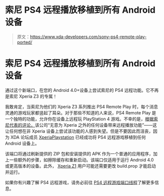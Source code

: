 # 索尼 PS4 远程播放移植到所有 Android 设备

> 原文：<https://www.xda-developers.com/sony-ps4-remote-play-ported/>

# 索尼 PS4 远程播放移植到所有 Android 设备

通过这个新端口，在您的 Android 4.0+设备上尝试索尼的 PS4 远程功能。它不再是索尼 Xperia Z3 的专属！

我敢肯定，当索尼为他们的 Xperia Z3 系列推出 PS4 Remote Play 时，每个消息灵通的游戏玩家都竖起了耳朵。对于那些不知道的人来说，PS4 Remote Play 是一个独特的功能，允许你在设备上远程玩 PlayStation 4 游戏。不幸的是，[根据索尼代表的评论，](http://www.theverge.com/2014/9/3/6097257/sonys-xperia-z3-and-z3-compact-ps4-remote-play)该公司“无意为 Xperia 之外的任何设备带来远程播放功能”——这让任何想在非 Xperia 设备上尝试该功能的人感到失望。但是不要因此而沮丧，因为 XDA 论坛成员 [XperiaPlaystation](http://forum.xda-developers.com/member.php?u=5506995) 已经成功将 PS4 远程游戏移植到任何 Android 设备上。

该端口将通过刷新提供的 ZIP 包和安装提供的 APK 作为一个普通的应用程序，加上一些额外的步骤，如擦除缓存和重新启动。该端口仅适用于运行 Android 4.0 或更高版本的设备。此外， [Xperia Z1](http://forum.xda-developers.com/xperia-z1) 用户可能还需要更改 build.prop 才能启动并运行。

如果你有兴趣了解 PS4 远程游戏，请务必前往 [PS4 远程游戏端口线程](http://forum.xda-developers.com/crossdevice-dev/sony/4-4-4-stock-xperia-devices-ps4-remote-t2868092)了解更多信息。
